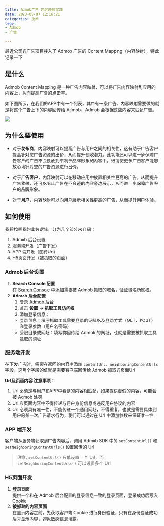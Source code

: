 ```yaml
---
title: Admob广告 内容映射实践
date: 2023-08-07 12:16:21
categories: 技术
tags: 
- Admob
- 广告

---
```


最近公司的广告项目接入了 Admob 广告的 Content Mapping（内容映射），特此记录一下
<!-- more -->

## 是什么
Admob Content Mapping 是一种广告内容映射，可以将广告内容映射到应用的内容上，从而提高广告的点击率。

如下图所示，在我们的APP中有一个列表，其中有一条广告，内容映射需要做的就是将这个广告上下的内容回传给 Admob，Admob 会根据这些内容来匹配广告。

![](https://images.mokeee.com/202308071224260.png)

## 为什么要使用

- 对于**发布商**，内容映射可以提高广告与用户之间的相关性，这有助于广告客户提高针对您广告资源的出价，从而提升创收潜力。此功能还可以进一步保障广告客户的广告不会投放到不利于品牌形象的内容中，进而使更多广告客户能够放心地针对您的广告资源进行出价。

- 对于**广告客户**，内容映射可以在移动应用中放置相关性更高的广告，从而提升广告效果，还可以阻止广告在不合适的内容旁边展示，从而进一步保障广告客户的品牌形象。

- 对于**用户**，内容映射可以向用户展示相关性更高的广告，从而提升用户体验。

## 如何使用

我将按照我的业务逻辑，分为几个部分来介绍：  
1. Admob 后台设置
2. 服务端开发（广告下发）
3. APP 端开发（回传Url）
4. H5页面开发（被抓取的页面）

### Admob 后台设置

1. **Search Console 配置**  
    在 [Search Console](https://search.google.com/search-console/welcome?utm_source=wmx&utm_medium=deprecation-pane&utm_content=home) 中添加需要被 Admob 抓取的域名，验证域名所属权。
2. **Admob 后台配置**  
   1. 登录 [Admob 后台](https://apps.admob.com)
   2. 点击 **设置** -> **抓取工具访问权**
   3. 添加登录信息：
    - 登录信息：填写抓取工具需要登录的网址以及登录方式（GET、POST）和登录参数（用户名密码）
    - 受限目录或网址：填写你回传给 Admob 的网址，也就是需要被抓取工具抓取的网址

### 服务端开发
   在下发广告时，需要在返回的内容中添加 `contentUrl`、`neighboringContentUrls` 字段，这两个字段的值就是需要客户端回传给 Admob 抓取的页面Url

**Url及页面内容 注意事项：**
1. Url 必须是与用户在APP中看到的内容相匹配，如果提供虚假的内容，可能会被 Admob 处罚
2. Url 和页面内容中不得传递与用户身份信息或违反用户协议的内容
3. Url 必须具有唯一性，不能传递一个通用网址，不得重复，也就是需要具体到用户的某一次广告请求行为，我们可以通过在 Url 中添加参数来保证唯一性

### APP 端开发
   客户端从服务端获取到广告内容后，调用 Admob SDK 中的 `setContentUrl()` 和 ` setNeighboringContentUrls()` 设置回传的 Url

   > 注意: `setContentUrl()` 只能设置一个 Url，而 ` setNeighboringContentUrls()` 可以设置多个 Url

### H5页面开发
1. **登录页面**  
提供一个和在 Admob 后台配置的登录信息一致的登录页面，登录成功后写入Cookie
2. **被抓取的内容页面**  
在显示内容之前，先获取客户端 Cookie 进行身份验证，只有在身份验证成功后才显示内容，避免敏感信息泄露。





